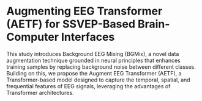 # Augmenting EEG Transformer (AETF) for SSVEP-Based Brain-Computer Interfaces

This study introduces Background EEG Mixing (BGMix), a novel data augmentation technique grounded in neural principles that enhances training samples by replacing background noise between different classes. Building on this, we propose the Augment EEG Transformer (AETF), a Transformer-based model designed to capture the temporal, spatial, and frequential features of EEG signals, leveraging the advantages of Transformer architectures.